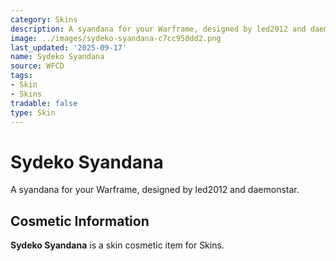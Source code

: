 ```yaml
---
category: Skins
description: A syandana for your Warframe, designed by led2012 and daemonstar.
image: ../images/sydeko-syandana-c7cc950dd2.png
last_updated: '2025-09-17'
name: Sydeko Syandana
source: WFCD
tags:
- Skin
- Skins
tradable: false
type: Skin
---
```


# Sydeko Syandana

A syandana for your Warframe, designed by led2012 and daemonstar.

## Cosmetic Information

**Sydeko Syandana** is a skin cosmetic item for Skins.

